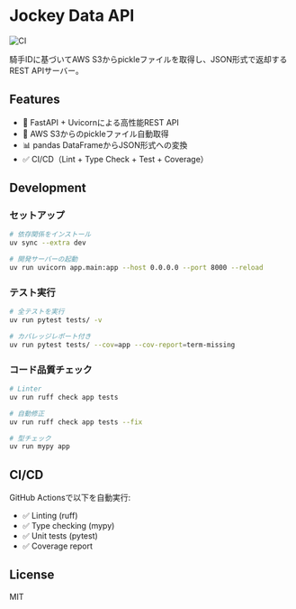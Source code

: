 # Jockey Data API

![CI](https://github.com/philosophynote/jockey-data/workflows/CI/badge.svg)

騎手IDに基づいてAWS S3からpickleファイルを取得し、JSON形式で返却するREST APIサーバー。

## Features

- 🚀 FastAPI + Uvicornによる高性能REST API
- 🔄 AWS S3からのpickleファイル自動取得
- 📊 pandas DataFrameからJSON形式への変換
- ✅ CI/CD（Lint + Type Check + Test + Coverage）

## Development

### セットアップ

```zsh
# 依存関係をインストール
uv sync --extra dev

# 開発サーバーの起動
uv run uvicorn app.main:app --host 0.0.0.0 --port 8000 --reload
```

### テスト実行

```zsh
# 全テストを実行
uv run pytest tests/ -v

# カバレッジレポート付き
uv run pytest tests/ --cov=app --cov-report=term-missing
```

### コード品質チェック

```zsh
# Linter
uv run ruff check app tests

# 自動修正
uv run ruff check app tests --fix

# 型チェック
uv run mypy app
```

## CI/CD

GitHub Actionsで以下を自動実行:
- ✅ Linting (ruff)
- ✅ Type checking (mypy)
- ✅ Unit tests (pytest)
- ✅ Coverage report

## License

MIT
